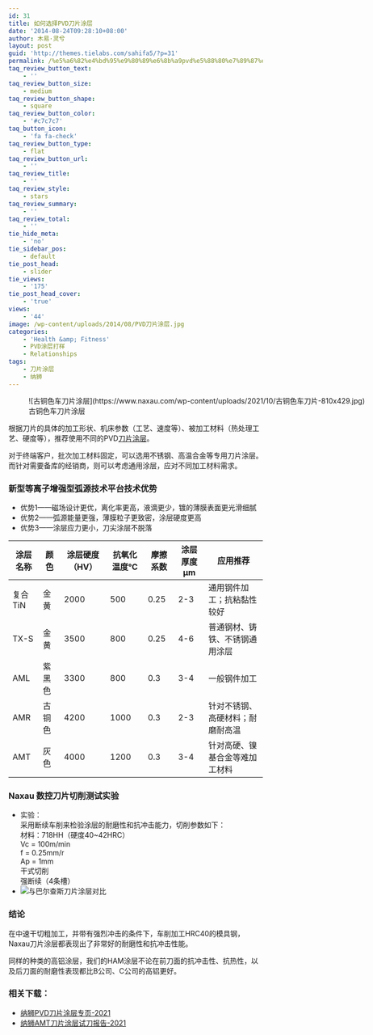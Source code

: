 ```yaml
---
id: 31
title: 如何选择PVD刀片涂层
date: '2014-08-24T09:28:10+08:00'
author: 木易·灵兮
layout: post
guid: 'http://themes.tielabs.com/sahifa5/?p=31'
permalink: /%e5%a6%82%e4%bd%95%e9%80%89%e6%8b%a9pvd%e5%88%80%e7%89%87%e6%b6%82%e5%b1%82/
taq_review_button_text:
    - ''
taq_review_button_size:
    - medium
taq_review_button_shape:
    - square
taq_review_button_color:
    - '#c7c7c7'
taq_button_icon:
    - 'fa fa-check'
taq_review_button_type:
    - flat
taq_review_button_url:
    - ''
taq_review_title:
    - ''
taq_review_style:
    - stars
taq_review_summary:
    - ''
taq_review_total:
    - ''
tie_hide_meta:
    - 'no'
tie_sidebar_pos:
    - default
tie_post_head:
    - slider
tie_views:
    - '175'
tie_post_head_cover:
    - 'true'
views:
    - '44'
image: /wp-content/uploads/2014/08/PVD刀片涂层.jpg
categories:
    - 'Health &amp; Fitness'
    - PVD涂层打样
    - Relationships
tags:
    - 刀片涂层
    - 纳狮
---
```


<figure aria-describedby="caption-attachment-1935" class="wp-caption alignnone" id="attachment_1935" style="width: 810px">![古铜色车刀片涂层](https://www.naxau.com/wp-content/uploads/2021/10/古铜色车刀片-810x429.jpg)<figcaption class="wp-caption-text" id="caption-attachment-1935">古铜色车刀片涂层</figcaption></figure>

根据刀片的具体的加工形状、机床参数（工艺、速度等）、被加工材料（热处理工艺、硬度等），推荐使用不同的PVD[刀片涂层](https://www.naxau.com/%e5%88%87%e5%89%b2%e5%88%80%e5%85%b7-%e7%9c%9f%e7%a9%ba%e6%b6%82%e5%b1%82/)。

对于终端客户，批次加工材料固定，可以选用不锈钢、高温合金等专用刀片涂层。而针对需要备库的经销商，则可以考虑通用涂层，应对不同加工材料需求。

### 新型等离子增强型弧源技术平台技术优势

- 优势1——磁场设计更优，离化率更高，液滴更少，镀的薄膜表面更光滑细腻
- 优势2——弧源能量更强，薄膜粒子更致密，涂层硬度更高
- 优势3——涂层应力更小，刀尖涂层不脱落

| 涂层名称 | 颜色 | 涂层硬度（HV） | 抗氧化温度℃ | 摩擦系数 | 涂层厚度μm | 应用推荐 |
|---|---|---|---|---|---|---|
| 复合TiN | 金黄 | 2000 | 500 | 0.25 | 2-3 | 通用钢件加工；抗粘黏性较好 |
| TX-S | 金黄 | 3500 | 800 | 0.25 | 4-6 | 普通钢材、铸铁、不锈钢通用涂层 |
| AML | 紫黑色 | 3300 | 800 | 0.3 | 3-4 | 一般钢件加工 |
| AMR | 古铜色 | 4200 | 1000 | 0.3 | 2-3 | 针对不锈钢、高硬材料；耐磨耐高温 |
| AMT | 灰色 | 4000 | 1200 | 0.3 | 3-4 | 针对高硬、镍基合金等难加工材料 |

### Naxau 数控刀片切削测试实验

- 实验：  
    采用断续车削来检验涂层的耐磨性和抗冲击能力，切削参数如下：  
    材料：718HH（硬度40~42HRC）  
    Vc = 100m/min  
    f = 0.25mm/r  
    Ap = 1mm  
    干式切削  
    强断续（4条槽）
- ![与巴尔查斯刀片涂层对比](https://www.naxau.com/wp-content/uploads/2021/11/与巴尔查斯刀片涂层对比-810x499.png)

### 结论

在中速干切粗加工，并带有强烈冲击的条件下，车削加工HRC40的模具钢，Naxau刀片涂层都表现出了非常好的耐磨性和抗冲击性能。

同样的种类的高铝涂层，我们的HAM涂层不论在前刀面的抗冲击性、抗热性，以及后刀面的耐磨性表现都比B公司、C公司的高铝更好。

### 相关下载：

- [纳狮PVD刀片涂层专页-2021](https://www.naxau.com/wp-content/uploads/2021/11/纳狮刀片涂层专页-2021.pdf)
- [纳狮AMT刀片涂层试刀报告-2021](https://www.naxau.com/wp-content/uploads/2021/11/AMT刀片涂层试刀报告20210309.jpg)